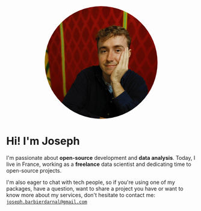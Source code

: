<center><img src="img/joseph.png" alt="Circular Image" style="width: 300px; height: 300px; border-radius: 50%; object-fit: cover; "></center>

# Hi! I'm Joseph

I'm passionate about **open-source** development and **data analysis**. Today, I live in France, working as a **freelance** data scientist and dedicating time to open-source projects.

I'm also eager to chat with tech people, so if you're using one of my packages, have a question, want to share a project you have or want to know more about my services, don't hesitate to contact me: <code>joseph.barbierdarnal@gmail.com</code>
